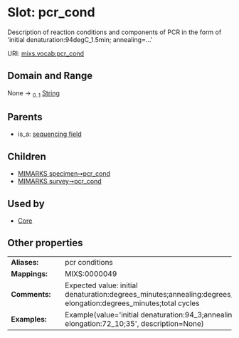 
# Slot: pcr_cond


Description of reaction conditions and components of PCR in the form of 'initial denaturation:94degC_1.5min; annealing=...'

URI: [mixs.vocab:pcr_cond](https://w3id.org/mixs/vocab/pcr_cond)


## Domain and Range

None &#8594;  <sub>0..1</sub> [String](types/String.md)

## Parents

 *  is_a: [sequencing field](sequencing_field.md)

## Children

 *  [MIMARKS specimen➞pcr_cond](MIMARKS_specimen_pcr_cond.md)
 *  [MIMARKS survey➞pcr_cond](MIMARKS_survey_pcr_cond.md)

## Used by

 * [Core](Core.md)

## Other properties

|  |  |  |
| --- | --- | --- |
| **Aliases:** | | pcr conditions |
| **Mappings:** | | MIXS:0000049 |
| **Comments:** | | Expected value: initial denaturation:degrees_minutes;annealing:degrees_minutes;elongation:degrees_minutes;final elongation:degrees_minutes;total cycles |
| **Examples:** | | Example(value='initial denaturation:94_3;annealing:50_1;elongation:72_1.5;final elongation:72_10;35', description=None) |

